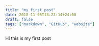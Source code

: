 ```yaml
---
title: "my first post"
date: 2018-11-05T13:22:14+24:00
draft: false 
tags: ["markdown", "GitHub", "website"]
---
```


Hi this is my first post
